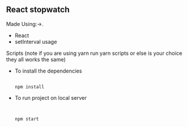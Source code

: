 ## React stopwatch
Made Using:->.

+ React
+ setInterval usage

Scripts
(note if you are using yarn run yarn scripts or else is your choice they all works the same)
+ To install the dependencies 
    ```
    
    npm install
    ```
+ To run project on local server
    ```

    
    npm start


    
    ```

